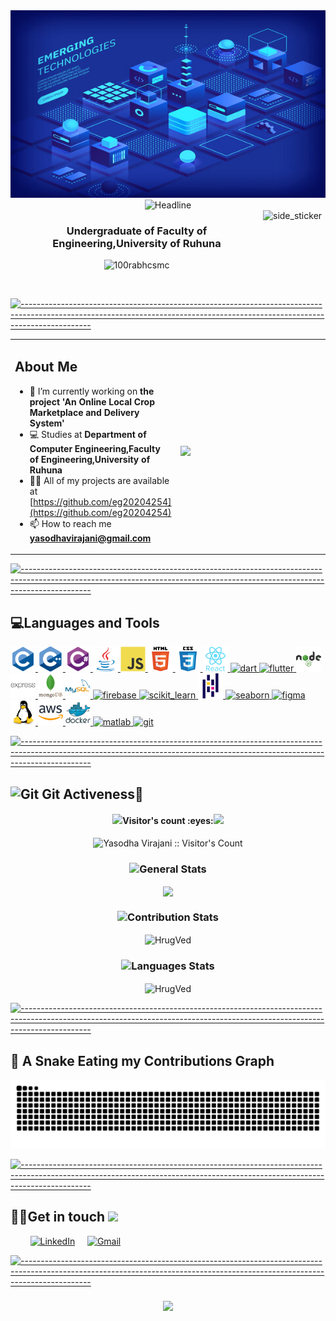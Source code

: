 <div align=center>
        <img src="https://github.com/eg20204254/eg20204254/blob/main/prof_image.jpg" alt="Headline" width=2000px  height=300px/></div>

<div align=center>
        <img src="https://readme-typing-svg.herokuapp.com?color=%236FDA44&size=32&center=true&vCenter=true&width=600&height=50&lines=Hi+,+welcome+to+my+Github+page;I'm+Yasodha+Virajani+%F0%9F%91%8B;Computer+Engineering+Student;" alt="Headline" />
    </div>
    <img align="right" width=100px height=100px alt="side_sticker" src="https://media.giphy.com/media/TEnXkcsHrP4YedChhA/giphy.gif" />
<h3 align="center">Undergraduate of Faculty of Engineering,University of Ruhuna</h3> 
<p align="center"> <img src="https://komarev.com/ghpvc/?username=eg20204254&label=Profile%20views&color=0e75b6&style=flat" alt="100rabhcsmc" /> </p>


<br>

[![-----------------------------------------------------------------------------------------------------------------------------------------------------------------------------](
https://raw.githubusercontent.com/andreasbm/readme/master/assets/lines/aqua.png)](https://github.com/BaseMax?tab=repositories)

<table align="center">
<tr border="none">
<td width="65%" align="left">
<h2> About Me </h2>


- 🌱 I’m currently working on **the project 'An Online Local Crop Marketplace and Delivery System'**
- 💻 Studies at **Department of Computer Engineering,Faculty of Engineering,University of Ruhuna**
- 👨‍💻 All of my projects are available at [https://github.com/eg20204254](https://github.com/eg20204254)
- 📫 How to reach me **yasodhavirajani@gmail.com**
</td>
<td width="35%" align="center">

<picture> <img align="right" src="https://github.com/7oSkaaa/7oSkaaa/blob/main/Images/Right_Side.gif?raw=true" width = 250px></picture>

  </td>
</tr>
</table>


[![-----------------------------------------------------------------------------------------------------------------------------------------------------------------------------](
https://raw.githubusercontent.com/andreasbm/readme/master/assets/lines/aqua.png)](https://github.com/BaseMax?tab=repositories)
<!---------Languages and tools----------------->
<h2 align="left">💻Languages and Tools </h2><p>

 <a href="https://www.cprogramming.com/" target="_blank" rel="noreferrer"> <img src="https://raw.githubusercontent.com/devicons/devicon/master/icons/c/c-original.svg" alt="c" width="40" height="40"/> </a> 
 <a href="https://www.w3schools.com/cpp/" target="_blank" rel="noreferrer"> <img src="https://raw.githubusercontent.com/devicons/devicon/master/icons/cplusplus/cplusplus-original.svg" alt="cplusplus" width="40" height="40"/> </a> 
 <a href="https://www.w3schools.com/cs/" target="_blank" rel="noreferrer"> <img src="https://raw.githubusercontent.com/devicons/devicon/master/icons/csharp/csharp-original.svg" alt="csharp" width="40" height="40"/> </a> 
<a href="https://www.java.com" target="_blank" rel="noreferrer"> <img src="https://raw.githubusercontent.com/devicons/devicon/master/icons/java/java-original.svg" alt="java" width="40" height="40"/> </a> 
<a href="https://developer.mozilla.org/en-US/docs/Web/JavaScript" target="_blank" rel="noreferrer"> <img src="https://raw.githubusercontent.com/devicons/devicon/master/icons/javascript/javascript-original.svg" alt="javascript" width="40" height="40"/> </a>
 <a href="https://www.w3.org/html/" target="_blank" rel="noreferrer"> <img src="https://raw.githubusercontent.com/devicons/devicon/master/icons/html5/html5-original-wordmark.svg" alt="html5" width="40" height="40"/> </a>
 <a href="https://www.w3schools.com/css/" target="_blank" rel="noreferrer"> <img src="https://raw.githubusercontent.com/devicons/devicon/master/icons/css3/css3-original-wordmark.svg" alt="css3" width="40" height="40"/> </a>
 <a href="https://reactjs.org/" target="_blank" rel="noreferrer"> <img src="https://raw.githubusercontent.com/devicons/devicon/master/icons/react/react-original-wordmark.svg" alt="react" width="40" height="40"/> </a>
  <a href="https://dart.dev" target="_blank" rel="noreferrer"> <img src="https://www.vectorlogo.zone/logos/dartlang/dartlang-icon.svg" alt="dart" width="40" height="40"/> </a>
 <a href="https://flutter.dev" target="_blank" rel="noreferrer"> <img src="https://www.vectorlogo.zone/logos/flutterio/flutterio-icon.svg" alt="flutter" width="40" height="40"/> </a>
     <a href="https://nodejs.org" target="_blank" rel="noreferrer"> <img src="https://raw.githubusercontent.com/devicons/devicon/master/icons/nodejs/nodejs-original-wordmark.svg" alt="nodejs" width="40" height="40"/> </a>
     <a href="https://expressjs.com" target="_blank" rel="noreferrer"> <img src="https://raw.githubusercontent.com/devicons/devicon/master/icons/express/express-original-wordmark.svg" alt="express" width="40" height="40"/> </a>
      <a href="https://www.mongodb.com/" target="_blank" rel="noreferrer"> <img src="https://raw.githubusercontent.com/devicons/devicon/master/icons/mongodb/mongodb-original-wordmark.svg" alt="mongodb" width="40" height="40"/> </a> <a href="https://www.mysql.com/" target="_blank" rel="noreferrer"> <img src="https://raw.githubusercontent.com/devicons/devicon/master/icons/mysql/mysql-original-wordmark.svg" alt="mysql" width="40" height="40"/>
        <a href="https://firebase.google.com/" target="_blank" rel="noreferrer"> <img src="https://www.vectorlogo.zone/logos/firebase/firebase-icon.svg" alt="firebase" width="40" height="40"/> </a>
      </a>
     <a href="https://scikit-learn.org/" target="_blank" rel="noreferrer"> <img src="https://upload.wikimedia.org/wikipedia/commons/0/05/Scikit_learn_logo_small.svg" alt="scikit_learn" width="40" height="40"/> 
     </a> 
     <a href="https://pandas.pydata.org/" target="_blank" rel="noreferrer"> <img src="https://raw.githubusercontent.com/devicons/devicon/2ae2a900d2f041da66e950e4d48052658d850630/icons/pandas/pandas-original.svg" alt="pandas" width="40" height="40"/> </a>
     <a href="https://seaborn.pydata.org/" target="_blank" rel="noreferrer"> <img src="https://seaborn.pydata.org/_images/logo-mark-lightbg.svg" alt="seaborn" width="40" height="40"/> </a>
   <a href="https://www.figma.com/" target="_blank" rel="noreferrer"> <img src="https://www.vectorlogo.zone/logos/figma/figma-icon.svg" alt="figma" width="40" height="40"/> </a>
   <a href="https://www.linux.org/" target="_blank" rel="noreferrer"> <img src="https://raw.githubusercontent.com/devicons/devicon/master/icons/linux/linux-original.svg" alt="linux" width="40" height="40"/> </a>
  <a href="https://aws.amazon.com" target="_blank" rel="noreferrer"> <img src="https://raw.githubusercontent.com/devicons/devicon/master/icons/amazonwebservices/amazonwebservices-original-wordmark.svg" alt="aws" width="40" height="40"/> </a> 
   <a href="https://www.docker.com/" target="_blank" rel="noreferrer"> <img src="https://raw.githubusercontent.com/devicons/devicon/master/icons/docker/docker-original-wordmark.svg" alt="docker" width="40" height="40"/> </a>
   <a href="https://www.mathworks.com/" target="_blank" rel="noreferrer"> <img src="https://upload.wikimedia.org/wikipedia/commons/2/21/Matlab_Logo.png" alt="matlab" width="40" height="40"/> </a>
     <a href="https://git-scm.com/" target="_blank" rel="noreferrer"> <img src="https://www.vectorlogo.zone/logos/git-scm/git-scm-icon.svg" alt="git" width="40" height="40"/> </a>

</p>

[![-----------------------------------------------------------------------------------------------------------------------------------------------------------------------------](
https://raw.githubusercontent.com/andreasbm/readme/master/assets/lines/aqua.png)](https://github.com/BaseMax?tab=repositories)
<!-----Git Activeness------>

<h2 align="left">
 <img src="https://media.giphy.com/media/W5eoZHPpUx9sapR0eu/giphy.gif" width="30px" alt="Git"/>&nbsp;Git Activeness🎯</h2>
<h4 align="center"><img src="https://media.giphy.com/media/ObNTw8Uzwy6KQ/giphy.gif" width="30px">Visitor's count :eyes:<img src="https://media.giphy.com/media/ObNTw8Uzwy6KQ/giphy.gif" width="30px"></h4>

<p align="center"><img src="https://profile-counter.glitch.me/eg20204254/count.svg" alt="Yasodha Virajani :: Visitor's Count" /></p>


<!-----Contribution figures------>

<h3 align="center"> <img src="https://media.giphy.com/media/iY8CRBdQXODJSCERIr/giphy.gif" width="30px">General Stats</h3>

<p align= "center"><img align="center" src = "https://github-readme-stats.vercel.app/api?username=eg20204254&&show_icons=true&title_color=02D752&icon_color=bb2acf&text_color=b3b3ff&bg_color=0,000000,130F40">


<!------------ Streak Display -------------->

<h3 align="center"> <img src="https://media.giphy.com/media/iY8CRBdQXODJSCERIr/giphy.gif" width="30px">Contribution Stats </h3>

<div>
<p align="center"><img align="center" src="https://github-readme-streak-stats.herokuapp.com/?user=eg20204254&theme=algolia&date_format=M%20j%5B%2C%20Y%5D" alt="HrugVed" /></p>
</div>


<!------------ Languages stats -------------->
<h3 align="center"> <img src="https://media.giphy.com/media/iY8CRBdQXODJSCERIr/giphy.gif" width="30px">Languages Stats </h3>
<div>
<p align="center"><img align="center" src="https://github-readme-stats.vercel.app/api/top-langs/?username=eg20204254&theme=algolia" alt="HrugVed" /></p>
</div>

[![-----------------------------------------------------------------------------------------------------------------------------------------------------------------------------](
https://raw.githubusercontent.com/andreasbm/readme/master/assets/lines/aqua.png)](https://github.com/BaseMax?tab=repositories)
<!------------ A Snake Eating my Contributions Graph -------------->

## 🐍 A Snake Eating my Contributions Graph
	
<p align = "center">
	<img src = "https://github.com/eg20204254/eg20204254/blob/main/github-contribution-grid-snake.svg" alt = "Snake Game"/>
</p>

[![-----------------------------------------------------------------------------------------------------------------------------------------------------------------------------](
https://raw.githubusercontent.com/andreasbm/readme/master/assets/lines/aqua.png)](https://github.com/BaseMax?tab=repositories)
<!---------Connect me----------------->

<h2 align ="left">🤝🏻Get in touch <img src="https://github.com/7oSkaaa/7oSkaaa/blob/main/Images/Connect-with-me.gif?raw=true" width="100px">  </h2>
<p>
&nbsp; &nbsp; &nbsp; &nbsp; <a href="https://www.linkedin.com/in/yasodha-virajani-19217b287/"><img width="105px" alt="LinkedIn" src="https://img.shields.io/badge/LinkedIn%20-%230077B5.svg?&style=flat&logo=linkedin&logoColor=white"/></a> &nbsp;&nbsp;&nbsp;
<a href="mailto:yasodhavirajani@gmail.com"><img width="85px" alt="Gmail" src="https://img.shields.io/badge/Gmail-D14836?style=flat&logo=gmail&logoColor=white" /></a> &nbsp; &nbsp; 
</p>

[![-----------------------------------------------------------------------------------------------------------------------------------------------------------------------------](
https://raw.githubusercontent.com/andreasbm/readme/master/assets/lines/aqua.png)](https://github.com/BaseMax?tab=repositories)

<!---------Thank you----------------->

<h3 align="center"><img src="https://readme-typing-svg.herokuapp.com?lines=Thank+You+for+taking+the+time+to+view+my+GitHub+Profile...&center=true&width=700&height=45">
